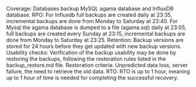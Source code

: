 Coverage: Databases backup MySQL agama database and InfluxDB database.
RPO: For Influxdb full backups are created daily at 23:35, incremental backups are done from Monday to Saturday at 23:40. For Mysql the agama database is dumped to a file (agama.sql) daily at 23:05, full backups are created every Sunday at 23:15, incremental backups are done from Monday to Saturday at 23:25.
Retention: Backup versions are stored for 24 hours before they get updated with new backup versions.
Usability checks: Verification of the backup usability may be done by restoring the backups, following the restoration rules listed in the backup_restore.md file.
Restoration criteria: Unpredicted data loss, server failure, the need to retrieve the old data.
RTO: RTO is up to 1 hour, meaning up to 1 hour of time is needed for completing the successful recovery.
